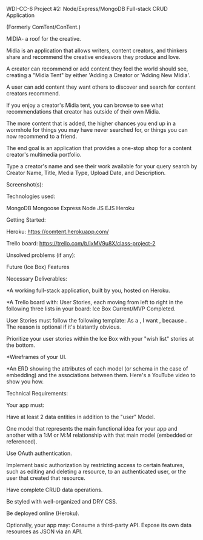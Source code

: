 WDI-CC-6 Project #2: Node/Express/MongoDB Full-stack CRUD Application

(Formerly ComTent/ConTent.)


MIDIA- a roof for the creative.


Midia is an application that allows writers, content creators, and thinkers share and recommend the creative endeavors they produce and love.



A creator can recommend or add content they feel the world should see, creating a "Midia Tent" by either 'Adding a Creator or 'Adding New Midia'.


A user can add content they want others to discover and search for content creators recommend.


If you enjoy a creator's Midia tent, you can browse to see what recommendations that creator has outside of their own Midia.



The more content that is added, the higher chances you end up in a wormhole for things you may have never searched for, or things you can now recommend to a friend.


The end goal is an application that provides a one-stop shop for a content creator's multimedia portfolio. 

Type a creator's name and see their work available for your query search by Creator Name, Title, Media Type, Upload Date, and Description. 


Screenshot(s):



Technologies used:

MongoDB Mongoose Express Node JS EJS Heroku



Getting Started:

Heroku: https://comtent.herokuapp.com/

Trello board: https://trello.com/b/IxMV9u8X/class-project-2

Unsolved problems (if any):

Future (Ice Box) Features

Necessary Deliverables:

*A working full-stack application, built by you, hosted on Heroku.

*A Trello board with: User Stories, each moving from left to right in the following three lists in your board: Ice Box Current/MVP Completed.

User Stories must follow the following template: As a , I want , because . The reason is optional if it's blatantly obvious.

Prioritize your user stories within the Ice Box with your "wish list" stories at the bottom.

*Wireframes of your UI.

*An ERD showing the attributes of each model (or schema in the case of embedding) and the associations between them. Here's a YouTube video to show you how.

Technical Requirements:

Your app must:

Have at least 2 data entities in addition to the "user" Model.

One model that represents the main functional idea for your app and another with a 1:M or M:M relationship with that main model (embedded or referenced).


Use OAuth authentication.

Implement basic authorization by restricting access to certain features, such as editing and deleting a resource, to an authenticated user, or the user that created that resource.


Have complete CRUD data operations.

Be styled with well-organized and DRY CSS.

Be deployed online (Heroku).

Optionally, your app may: Consume a third-party API. Expose its own data resources as JSON via an API.

